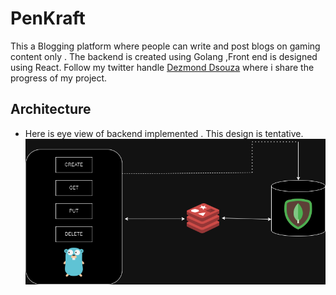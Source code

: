 # PenKraft
This a  Blogging platform where people can write and post blogs on gaming content only . The backend is created using Golang ,Front end is designed using React.
Follow my twitter handle [Dezmond Dsouza](https://x.com/I_Dsouza7697) where i share the progress of my project.


## Architecture
- Here is eye view of backend implemented . This design is tentative.
![](https://github.com/Ivan2001otp/PenKraft/blob/main/PenCraft-Backend/architect.png)
